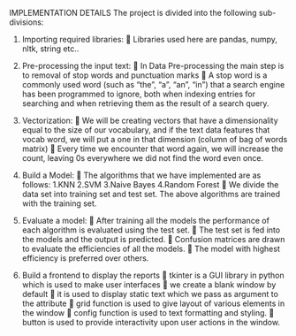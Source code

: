  IMPLEMENTATION DETAILS
The project is divided into the following sub-divisions:
1. Importing required libraries:
	Libraries used here are pandas, numpy, nltk, string etc..
	 
2. Pre-processing the input text:
	 In Data Pre-processing the main step is to removal of stop words and punctuation marks 
	 A stop word is a commonly used word (such as “the”, “a”, “an”, “in”) that a search engine has been     programmed to ignore, both when indexing entries for searching and when retrieving them as the result of a search query.
 




3. Vectorization: 
	We will be creating vectors that have a dimensionality equal to the size of our vocabulary, and if the text data features that vocab word, we will put a one in that dimension (column of bag of words matrix)
	Every time we encounter that word again, we will increase the count, leaving 0s everywhere we did not find the word even once.
 4. Build a Model: 
	The algorithms that we have implemented are as follows:
1.KNN
2.SVM
3.Naive Bayes
4.Random Forest
	We divide the data set into training set and test set. The above algorithms are trained with the training set.
 
5. Evaluate a model:
	After training all the models the performance of each algorithm is evaluated using the test set.
	The test set is fed into the models and the output is predicted.
	Confusion matrices are drawn to evaluate the efficiencies of all the models.
	The model with highest efficiency is preferred over others.
 
6. Build a frontend to display the reports 
	tkinter is a GUI library in python which is used to make user interfaces
	we create a blank window by default
	it is used to display static text which we pass as argument to the attribute
	grid function is used to give layout of various elements in the window
	config function is used to text formatting and styling.
	button is used to provide interactivity upon user actions in the window.
 

 




 



  
